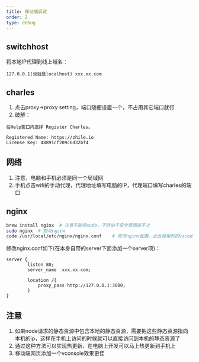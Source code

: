 ```yaml
---
title: 移动端调试
order: 2
type: debug
---
```


## switchhost

将本地IP代理到线上域名：
```
127.0.0.1(也就是localhost)	xxx.xx.com
```

## charles

1. 点击proxy->proxy setting，端口随便设置一个，不占用其它端口就行
2. 破解：
```
在Help窗口内选择 Register Charles。

Registered Name: https://zhile.io
License Key: 48891cf209c6d32bf4
```

## 网络

1. 注意，电脑和手机必须是同一个局域网
2. 手机点击wifi的手动代理，代理地址填写电脑的IP，代理端口填写charles的端口

## nginx

```bash
brew install nginx	# 注意不能用sudo，不然由于安全原因装不上
sudo nginx	# 启动nginx
code /usr/local/etc/nginx/nginx.conf	# 修改nginx配置，此处使用的的vscode快捷打开，也可以使用vim
```
修改nginx.conf如下(在本身自带的server下面添加一个server项)：
```
server {
		listen 80;
		server_name  xxx.xx.com;

		location /{
			proxy_pass http://127.0.0.1:3000;
		}
}
```

## 注意

1. 如果node请求的静态资源中包含本地的静态资源，需要把这些静态资源指向本机的ip，这样在手机上访问的时候就可以直接访问到本机的静态资源了
2. 通过这种方法可以实现热更新，在电脑上开发可以马上热更新到手机上
3. 移动端网页添加一个vconsole效果更佳